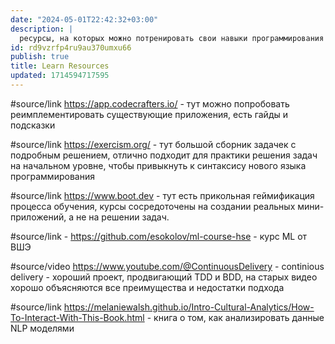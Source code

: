 ```yaml
---
date: "2024-05-01T22:42:32+03:00"
description: |
  ресурсы, на которых можно потренировать свои навыки программирования
id: rd9vzrfp4ru9au370umxu66
publish: true
title: Learn Resources
updated: 1714594717595
---
```


#source/link <https://app.codecrafters.io/> - тут можно попробовать реимплементировать существующие приложения, есть гайды и подсказки

#source/link <https://exercism.org/> - тут большой сборник задачек с подробным решением, отлично подходит для практики решения задач на начальном уровне, чтобы привыкнуть к синтаксису нового языка программирования

#source/link <https://www.boot.dev> - тут есть прикольная геймификация процесса обучения, курсы сосредоточены на создании реальных мини-приложений, а не на решении задач.

#source/link - <https://github.com/esokolov/ml-course-hse> - курс ML от ВШЭ

#source/video <https://www.youtube.com/@ContinuousDelivery> - continious delivery - хороший проект, продвигающий TDD и BDD, на старых видео хорошо объясняются все преимущества и недостатки подхода

#source/link <https://melaniewalsh.github.io/Intro-Cultural-Analytics/How-To-Interact-With-This-Book.html> - книга о том, как анализировать данные NLP моделями